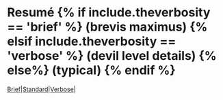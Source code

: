 # Resumé {% if include.theverbosity == 'brief' %} (brevis maximus) {% elsif include.theverbosity == 'verbose' %} (devil level details) {% else%} (typical) {% endif %}
[Brief](resume_brief.html)|[Standard](resume.html)|[Verbose](resume_verbose.html)|

